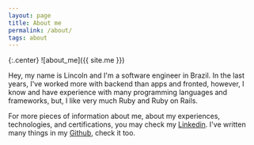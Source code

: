 ```yaml
---
layout: page
title: About me
permalink: /about/
tags: about
---
```


<style>
  img[alt=about_me] {
    width: 200px;
  }
</style>

{:.center}
![about_me]({{ site.me }})

Hey, my name is Lincoln and I'm a software engineer in Brazil. In the last years, I've worked more with backend than apps and fronted, however, I know and have experience with many programming languages and frameworks, but, I like very much Ruby and Ruby on Rails.

For more pieces of information about me, about my experiences, technologies, and certifications, you may check my [Linkedin](https://www.linkedin.com/in/linqueta). I've written many things in my [Github](https://github.com/linqueta), check it too.
